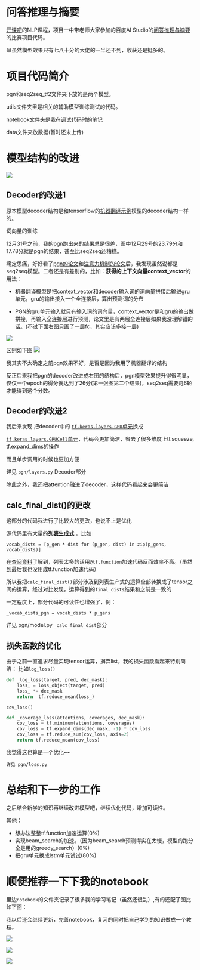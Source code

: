 # 问答推理与摘要

[开课吧](https://www.kaikeba.com/)的NLP课程，项目一中带老师大家参加的百度AI Studio的[问答推理与摘要](https://aistudio.baidu.com/aistudio/competition/detail/3)的比赛项目代码。

:sweat_smile:虽然模型效果只有七八十分的大佬的一半还不到，收获还是挺多的。



# 项目代码简介

pgn和seq2seq_tf2文件夹下放的是两个模型。

utils文件夹里是相关的辅助模型训练测试的代码。

notebook文件夹是我在调试代码时的笔记

data文件夹放数据(暂时还未上传)



# 模型结构的改进

![](notebook/picture/res.jpg)

## Decoder的改进1

原本模型decoder结构是和tensorflow的[机器翻译示例](https://tensorflow.google.cn/tutorials/text/nmt_with_attention)模型的decoder结构一样的。

词向量的训练

12月31号之前，我的pgn跑出来的结果总是很差，图中12月29号的23.79分和17.78分就是pgn的结果，甚至比seq2seq还糟糕。

痛定思痛，好好看了[pgn的论文](http://arxiv.org/pdf/1704.04368v2.pdf)和[注意力机制的论文](https://arxiv.org/pdf/1409.0473.pdf)后，我发现虽然说都是seq2seq模型。二者还是有差别的，比如：**获得的上下文向量context_vector**的用法：

- 机器翻译模型是把context_vector和decoder输入词的词向量拼接后输进gru单元，gru的输出接入一个全连接层，算出预测词的分布

- PGN的gru单元输入就只有输入词的词向量，context_vector是和gru的输出做拼接，再输入全连接层进行预测，论文里是有两层全连接层如果我没理解错的话。(不过下面右图只画了一层fc，其实应该多接一层)

![](http://latex.codecogs.com/gif.latex?P_{vocab}=softmax(V^{'}(V[s_t,h_t^*]+b)+b^{'}))

区别如下图
![](notebook/picture/context.jpg)



我其实不太确定之前pgn效果不好，是否是因为我用了机器翻译的结构

反正后来我把pgn的decoder改进成右图的结构后，pgn模型效果提升得很明显， 仅仅一个epoch的得分就达到了26分(第一张图第二个结果)，seq2seq需要跑6轮才能得到这个分数。

## Decoder的改进2

我后来发现
把decoder中的 [`tf.keras.layers.GRU`单元](https://tensorflow.google.cn/api_docs/python/tf/keras/layers/GRU?hl=en&version=stable)换成

[`tf.keras.layers.GRUCell`单元](https://tensorflow.google.cn/api_docs/python/tf/keras/layers/GRUCell?hl=en&version=stable)，代码会更加简洁，省去了很多维度上tf.squeeze, tf.expand_dims的操作

而且单步调用的时候也更加方便

详见 `pgn/layers.py` Decoder部分

除此之外，我还把attention融进了decoder，这样代码看起来会更简洁



## calc_final_dist()的更改

这部分的代码我进行了比较大的更改，也说不上是优化

源代码里有大量的[**列表生成式**](https://www.liaoxuefeng.com/wiki/1016959663602400/1017317609699776) ，比如

```
vocab_dists = [p_gen * dist for (p_gen, dist) in zip(p_gens, vocab_dists)]
```

在[查阅资料](https://tensorflow.google.cn/guide/function?hl=en#batching)了解到，列表太多的话用`@tf.function`加速代码反而效率不高。（虽然到最后我也没用成tf.function加速代码）

所以我把`calc_final_dist()`部分涉及到列表生产式的运算全部转换成了tensor之间的运算，经过对比发现，运算得到的`final_dists`结果和之前是一致的

一定程度上，部分代码的可读性也增强了，例：

```
_vocab_dists_pgn = vocab_dists * p_gens
```

详见 pgn/model.py `_calc_final_dist`部分



## 损失函数的优化

由于之前一直追求尽量实现tensor运算，摒弃list，我的损失函数看起来特别简洁：
比如`log_loss()`

```python
def _log_loss(target, pred, dec_mask):
    loss_ = loss_object(target, pred)
    loss_ *= dec_mask
    return  tf.reduce_mean(loss_)
```

`cov_loss()`

```Python
def _coverage_loss(attentions, coverages, dec_mask):
    cov_loss = tf.minimum(attentions, coverages)
    cov_loss = tf.expand_dims(dec_mask, -1) * cov_loss
    cov_loss = tf.reduce_sum(cov_loss, axis=2)
    return tf.reduce_mean(cov_loss)
```

我觉得这也算是一个优化~~

`详见 pgn/loss.py`

# 总结和下一步的工作

之后结合新学的知识再继续改进模型吧，继续优化代码，增加可读性。

其他：

- 想办法整整tf.function加速运算(0%)
- 实现beam_search的加速。（因为beam_search预测得实在太慢，模型的跑分全是用的greedy_search）(0%)
- 把gru单元换成lstm单元试试(80%)

# 顺便推荐一下下我的notebook


里边`notebook`的文件夹记录了很多我的学习笔记（虽然还很乱）,有的还配了图比如下面：

我以后还会继续更新，完善notebook，复习的同时把自己学到的知识做成一个教程。


![](notebook/picture/decoder.png)

![](notebook/picture/encoder.png)

![](notebook/picture/gru.png)
